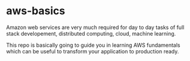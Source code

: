 # aws-basics

Amazon web services are very much required for day to day tasks of full stack developement, distributed computing, cloud, machine learning.

This repo is basically going to guide you in learning AWS fundamentals which can be useful to transform your application to production ready.
